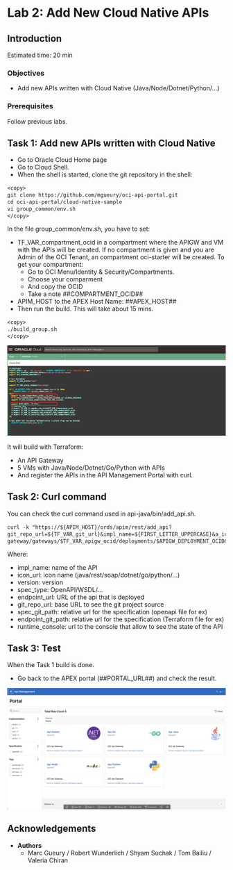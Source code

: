 
# Lab 2: Add New Cloud Native APIs

## Introduction

Estimated time: 20 min

### Objectives

- Add new APIs written with Cloud Native (Java/Node/Dotnet/Python/...)

### Prerequisites

Follow previous labs.

## Task 1: Add new APIs written with Cloud Native

- Go to Oracle Cloud Home page
- Go to Cloud Shell.
- When the shell is started, clone the git repository in the shell:
  
```
<copy>
git clone https://github.com/mgueury/oci-api-portal.git
cd oci-api-portal/cloud-native-sample
vi group_common/env.sh
</copy>
```

In the file group_common/env.sh, you have to set: 
- TF\_VAR\_compartment\_ocid in a compartment where the APIGW and VM with the APIs will be created. If no compartment is given and you are Admin of the OCI Tenant, an compartment oci-starter will be created. To get your compartment:
    - Go to OCI Menu/Identity & Security/Compartments.
    - Choose your comparment 
    - And copy the OCID
    - Take a note ##COMPARTMENT_OCID##
- APIM\_HOST to the APEX Host Name: ##APEX\_HOST##
- Then run the build. This will take about 15 mins. 

```
<copy>
./build_group.sh
</copy>
```

![Introduction Usecase](images/apim-test-edit-env.png)

It will build with Terraform:
- An API Gateway
- 5 VMs with Java/Node/Dotnet/Go/Python with APIs
- And register the APIs in the API Management Portal with curl.

## Task 2: Curl command

You can check the curl command used in api-java/bin/add_api.sh.

```
curl -k "https://${APIM_HOST}/ords/apim/rest/add_api?git_repo_url=${TF_VAR_git_url}&impl_name=${FIRST_LETTER_UPPERCASE}&a_icon_url=${TF_VAR_language}&runtime_console=https://cloud.oracle.com/api-gateway/gateways/$TF_VAR_apigw_ocid/deployments/$APIGW_DEPLOYMENT_OCID&version=${GIT_BRANCH}&endpoint_url=${APIGW_URL}/app/dept&endpoint_git_path=src/terraform/apigw_existing.tf&spec_git_path=src/app/openapi_spec.yaml&a_spec_type=OpenAPI"
```

Where:
- impl\_name: name of the API
- icon\_url: icon name (java/rest/soap/dotnet/go/python/...)
- version: version
- spec\_type: OpenAPI/WSDL/...
- endpoint\_url: URL of the api that is deployed
- git\_repo\_url: base URL to see the git project source 
- spec\_git\_path: relative url for the specification (openapi file for ex)
- endpoint\_git_path: relative url for the specification (Terraform file for ex)
- runtime\_console: url to the console that allow to see the state of the API

## Task 3: Test

When the Task 1 build is done.

- Go back to the APEX portal (##PORTAL_URL##) and check the result.

![Cloud Native Test](images/apim-cloud-native-test.png)

## Acknowledgements

- **Authors**
    - Marc Gueury / Robert Wunderlich  / Shyam Suchak / Tom Bailiu / Valeria Chiran
